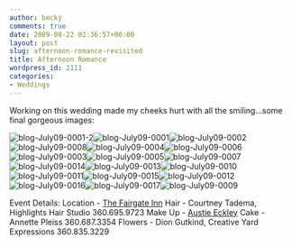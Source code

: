 ```yaml
---
author: becky
comments: true
date: 2009-08-22 02:36:57+00:00
layout: post
slug: afternoon-romance-revisited
title: Afternoon Romance
wordpress_id: 2111
categories:
- Weddings
---
```


Working on this wedding made my cheeks hurt with all the smiling...some final gorgeous images:




![blog-July09-0001-2](http://beta.beckyjenson.com/wp-content/uploads/2009/08/blog-July09-0001-2.jpg)![blog-July09-0001](http://beta.beckyjenson.com/wp-content/uploads/2009/08/blog-July09-00011.jpg)![blog-July09-0002](http://beta.beckyjenson.com/wp-content/uploads/2009/08/blog-July09-00021.jpg)![blog-July09-0008](http://beta.beckyjenson.com/wp-content/uploads/2009/08/blog-July09-00081.jpg)![blog-July09-0004](http://beta.beckyjenson.com/wp-content/uploads/2009/08/blog-July09-00041.jpg)![blog-July09-0006](http://beta.beckyjenson.com/wp-content/uploads/2009/08/blog-July09-00061.jpg)![blog-July09-0003](http://beta.beckyjenson.com/wp-content/uploads/2009/08/blog-July09-00031.jpg)![blog-July09-0005](http://beta.beckyjenson.com/wp-content/uploads/2009/08/blog-July09-00051.jpg)![blog-July09-0007](http://beta.beckyjenson.com/wp-content/uploads/2009/08/blog-July09-00071.jpg)![blog-July09-0014](http://beta.beckyjenson.com/wp-content/uploads/2009/08/blog-July09-00141.jpg)![blog-July09-0013](http://beta.beckyjenson.com/wp-content/uploads/2009/08/blog-July09-00131.jpg)![blog-July09-0010](http://beta.beckyjenson.com/wp-content/uploads/2009/08/blog-July09-00101.jpg)![blog-July09-0011](http://beta.beckyjenson.com/wp-content/uploads/2009/08/blog-July09-00111.jpg)![blog-July09-0015](http://beta.beckyjenson.com/wp-content/uploads/2009/08/blog-July09-00151.jpg)![blog-July09-0012](http://beta.beckyjenson.com/wp-content/uploads/2009/08/blog-July09-00121.jpg)![blog-July09-0016](http://beta.beckyjenson.com/wp-content/uploads/2009/08/blog-July09-00161.jpg)![blog-July09-0017](http://beta.beckyjenson.com/wp-content/uploads/2009/08/blog-July09-00171.jpg)![blog-July09-0009](http://beta.beckyjenson.com/wp-content/uploads/2009/08/blog-July09-00091.jpg)





Event Details:
Location - [The Fairgate Inn](http://www.fairgateinn.com/)
Hair - Courtney Tadema, Highlights Hair Studio 360.695.9723
Make Up - [Austie Eckley](http://www.austieeckley.com/)
Cake - Annette Pleiss 360.687.3354
Flowers - Dion Gutkind, Creative Yard Expressions 360.835.3229
